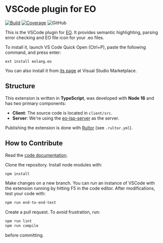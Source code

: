 # VSCode plugin for EO

[![Build](https://github.com/objectionary/eo-vscode/actions/workflows/build.yml/badge.svg)](https://github.com/objectionary/eo-vscode/actions/workflows/build.yml)
[![Coverage](https://sonarcloud.io/api/project_badges/measure?project=EOLangVSCode_eo-vscode&metric=coverage)](https://sonarcloud.io/summary/new_code?id=EOLangVSCode_eo-vscode)
![GitHub](https://img.shields.io/github/license/objectionary/eo-vscode)

This is the VSCode plugin for [EO](https://github.com/objectionary/eo).
It provides semantic highlighting, parsing error checking and EO file
icon for your .eo files.

To install it, launch VS Code Quick Open (Ctrl+P), paste the following
command, and press enter:

```text
ext install eolang.eo
```

You can also install it from [its page](https://marketplace.visualstudio.com/items?itemName=eolang.eo)
at Visual Studio Marketplace.

## Structure

This extension is written in **TypeScript**, was developed with **Node 16**
and has two primary components:

- **Client**: The source code is located in `client/src`.
- **Server**: We're using the [eo-lsp-server](https://github.com/objectionary/eo-lsp-server)
as the server.

Publishing the extension is done with [Rultor](https://github.com/yegor256/rultor)
(see `.rultor.yml`).

## How to Contribute

Read the [code documentation](https://www.objectionary.com/eo-vscode/).

Clone the repository. Install node modules with:

```bash
npm install
```

Make changes on a new branch. You can run an instance of VSCode with the
extension running by hitting F5 in the code editor. After modifications,
test your code with:

```bash
npm run end-to-end-test
```

Create a pull request. To avoid frustration, run:

```bash
npm run lint
npm run compile
```

before committing.
